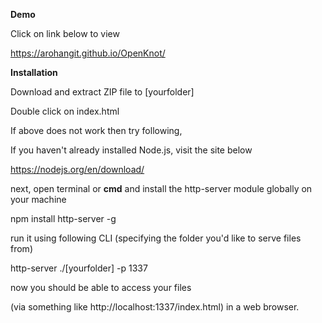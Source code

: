 <b> Demo </b>

Click on link below to view

https://arohangit.github.io/OpenKnot/


<b>Installation</b>

Download and extract ZIP file to [yourfolder]

Double click on index.html 

If above does not work then try following, 

If you haven't already installed Node.js, visit the site below 

https://nodejs.org/en/download/

next, open terminal or <b>cmd</b> and install the http-server module globally on your machine

  npm install http-server -g

  run it using following CLI (specifying the folder you'd like to serve files from)

  http-server ./[yourfolder] -p 1337
  
  now you should be able to access your files 
  
  (via something like http://localhost:1337/index.html) in a web browser.
